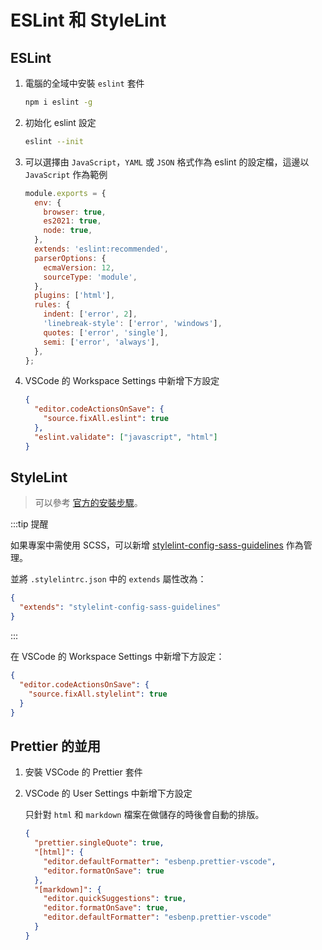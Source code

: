 # ESLint 和 StyleLint

## ESLint

1.  電腦的全域中安裝 `eslint` 套件

    ```bash
    npm i eslint -g
    ```

1.  初始化 eslint 設定

    ```bash
    eslint --init
    ```

1.  可以選擇由 `JavaScript`，`YAML` 或 `JSON` 格式作為 eslint 的設定檔，這邊以 `JavaScript` 作為範例

    ```js
    module.exports = {
      env: {
        browser: true,
        es2021: true,
        node: true,
      },
      extends: 'eslint:recommended',
      parserOptions: {
        ecmaVersion: 12,
        sourceType: 'module',
      },
      plugins: ['html'],
      rules: {
        indent: ['error', 2],
        'linebreak-style': ['error', 'windows'],
        quotes: ['error', 'single'],
        semi: ['error', 'always'],
      },
    };
    ```

1.  VSCode 的 Workspace Settings 中新增下方設定

    ```json
    {
      "editor.codeActionsOnSave": {
        "source.fixAll.eslint": true
      },
      "eslint.validate": ["javascript", "html"]
    }
    ```

## StyleLint

> 可以參考 [官方的安裝步驟](https://stylelint.io/user-guide/get-started)。

:::tip 提醒

如果專案中需使用 SCSS，可以新增 [stylelint-config-sass-guidelines](https://github.com/bjankord/stylelint-config-sass-guidelines) 作為管理。

並將 `.stylelintrc.json` 中的 `extends` 屬性改為：

```json
{
  "extends": "stylelint-config-sass-guidelines"
}
```

:::

在 VSCode 的 Workspace Settings 中新增下方設定：

```json
{
  "editor.codeActionsOnSave": {
    "source.fixAll.stylelint": true
  }
}
```

## Prettier 的並用

1. 安裝 VSCode 的 Prettier 套件

1. VSCode 的 User Settings 中新增下方設定

   只針對 `html` 和 `markdown` 檔案在做儲存的時後會自動的排版。

   ```json
   {
     "prettier.singleQuote": true,
     "[html]": {
       "editor.defaultFormatter": "esbenp.prettier-vscode",
       "editor.formatOnSave": true
     },
     "[markdown]": {
       "editor.quickSuggestions": true,
       "editor.formatOnSave": true,
       "editor.defaultFormatter": "esbenp.prettier-vscode"
     }
   }
   ```
